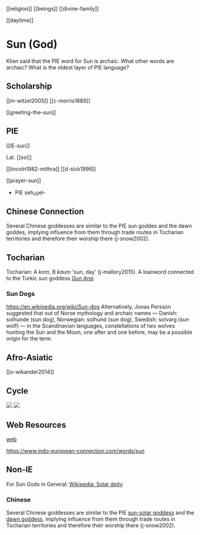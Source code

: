 [[religion]]
[[beings]]
[[divine-family]]

[[daytime]]
# Sun (God)

Klien said that the PIE word for Sun is archaic. What other words are archaic? What is the oldest layer of PIE language?
## Scholarship
[[m-witzel2005]]
[[c-morris1889]]



[[greeting-the-sun]]


## PIE

[[IE-sun]]

Lat. [[sol]]

[[lincoln1982-mithra]]
[[d-sick1996]]

[[prayer-sun]]

- PIE seh₂u̯el-

## Chinese Connection
   Several Chinese goddesses are similar to the PIE sun goddes and the dawn goddes, implying influence from them through trade routes in Tocharian territories and therefore their worship there (j-snow2002).
## Tocharian
   Tocharian: A *koṃ*, B *kauṃ* 'sun, day' (j-mallory2015). A loanword connected to the Turkic sun goddess [*Gun Ana*](https://en.wikipedia.org/wiki/Gun-Ana).

### Sun Dogs
https://en.wikipedia.org/wiki/Sun-dog
Alternatively, Jonas Persson suggested that out of Norse mythology and archaic names — Danish: solhunde (sun dog), Norwegian: solhund (sun dog), Swedish: solvarg (sun wolf) — in the Scandinavian languages, constellations of two wolves hunting the Sun and the Moon, one after and one before, may be a possible origin for the term.

## Afro-Asiatic
[[o-wikander2014]]

## Cycle
![](a/875434.png)
![](a/87999.jpg)


  
## Web Resources

[web](https://www.indo-european-connection.com/religion/gods/sun-god)

https://www.indo-european-connection.com/words/sun


## Non-IE
For Sun Gods in General: [Wikipedia: Solar deity](https://en.wikipedia.org/wiki/Solar-deity)
### Chinese
  Several Chinese goddesses are similar to the PIE [sun-solar goddess](sun) and the [dawn goddess](dawn-sunrise), implying influence from them through trade routes in Tocharian territories and therefore their worship there (j-snow2002).